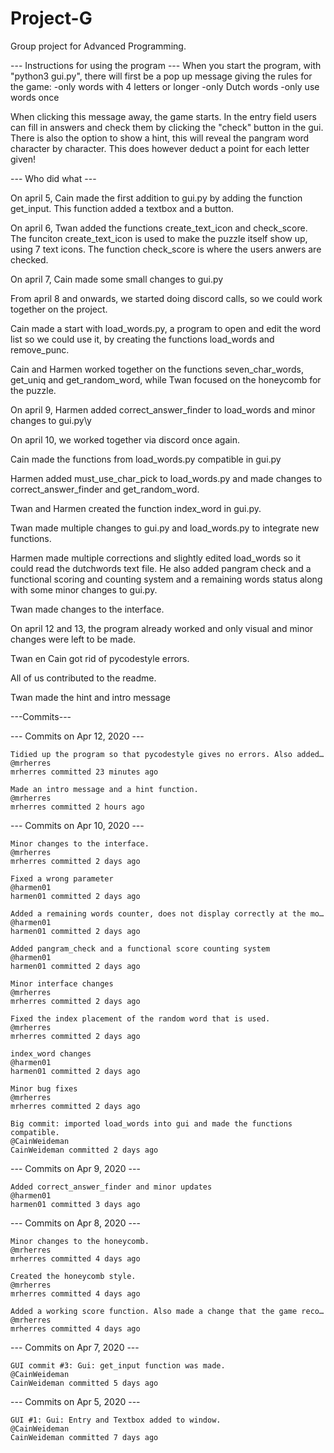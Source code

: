 # Project-G
Group project for Advanced Programming.

--- Instructions for using the program ---
When you start the program, with "python3 gui.py", there will first be a pop
up message giving the rules for the game:
-only words with 4 letters or longer
-only Dutch words
-only use words once

When clicking this message away, the game starts.
In the entry field users can fill in answers and check them by clicking the
"check" button in the gui.
There is also the option to show a hint, this will reveal the pangram word
character by character. This does however deduct a point for each letter given!


--- Who did what ---

On april 5, Cain made the first addition to gui.py by adding the function get_input. This function added a textbox and a button.

On april 6, Twan added the functions create_text_icon and check_score.
The funciton create_text_icon is used to make the puzzle itself show up, using 7 text icons.
The function check_score is where the users anwers are checked.


On april 7, Cain made some small changes to gui.py


From april 8 and onwards, we started doing discord calls, so we could work together on the project.

Cain made a start with load_words.py, a program to open and edit the word list so we could use it, by creating the functions load_words and remove_punc.

Cain and Harmen worked together on the functions seven_char_words, get_uniq and get_random_word, while Twan focused on the honeycomb for the puzzle.


On april 9, Harmen added correct_answer_finder to load_words and minor changes to gui.py\y


On april 10, we worked together via discord once again.

Cain made the functions from load_words.py compatible in gui.py

Harmen added must_use_char_pick to load_words.py and made changes to correct_answer_finder and get_random_word.

Twan and Harmen created the function index_word in gui.py.

Twan made multiple changes to gui.py and load_words.py to integrate new functions.

Harmen made multiple corrections and slightly edited load_words so it could read the dutchwords text file. He also added pangram check and a functional scoring and counting system and a remaining words status along with some minor changes to gui.py.

Twan made changes to the interface.


On april 12 and 13, the program already worked and only visual and minor changes were left to be made.

Twan en Cain got rid of pycodestyle errors.

All of us contributed to the readme.

Twan made the hint and intro message


---Commits---

--- Commits on Apr 12, 2020 ---

    Tidied up the program so that pycodestyle gives no errors. Also added…
    @mrherres
    mrherres committed 23 minutes ago

    Made an intro message and a hint function.
    @mrherres
    mrherres committed 2 hours ago

--- Commits on Apr 10, 2020 ---

    Minor changes to the interface.
    @mrherres
    mrherres committed 2 days ago

    Fixed a wrong parameter
    @harmen01
    harmen01 committed 2 days ago

    Added a remaining words counter, does not display correctly at the mo…
    @harmen01
    harmen01 committed 2 days ago

    Added pangram_check and a functional score counting system
    @harmen01
    harmen01 committed 2 days ago

    Minor interface changes
    @mrherres
    mrherres committed 2 days ago

    Fixed the index placement of the random word that is used.
    @mrherres
    mrherres committed 2 days ago

    index_word changes
    @harmen01
    harmen01 committed 2 days ago

    Minor bug fixes
    @mrherres
    mrherres committed 2 days ago

    Big commit: imported load_words into gui and made the functions compatible.
    @CainWeideman
    CainWeideman committed 2 days ago

--- Commits on Apr 9, 2020 ---

    Added correct_answer_finder and minor updates
    @harmen01
    harmen01 committed 3 days ago

--- Commits on Apr 8, 2020 ---

    Minor changes to the honeycomb.
    @mrherres
    mrherres committed 4 days ago

    Created the honeycomb style.
    @mrherres
    mrherres committed 4 days ago

    Added a working score function. Also made a change that the game reco…
    @mrherres
    mrherres committed 4 days ago

--- Commits on Apr 7, 2020 ---

    GUI commit #3: Gui: get_input function was made.
    @CainWeideman
    CainWeideman committed 5 days ago

--- Commits on Apr 5, 2020 ---

    GUI #1: Gui: Entry and Textbox added to window.
    @CainWeideman
    CainWeideman committed 7 days ago


